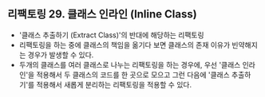 ## 리팩토링 29. 클래스 인라인 (Inline Class)

- '클래스 추출하기 (Extract Class)'의 반대에 해당하는 리팩토링
- 리팩토링을 하는 중에 클래스의 책임을 옮기다 보면 클래스의 존재 이유가 빈약해지는 경우가 발생할 수 있다.
- 두개의 클래스를 여러 클래스로 나누는 리팩토링을 하는 경우에, 우선 '클래스 인라인'을 적용해서 두 클래스의 코드를 한 곳으로 모으고 그런 다음에 '클래스 추출하기'를 적용해서 새롭게 분리하는 리팩토링을 적용할 수 있다. 